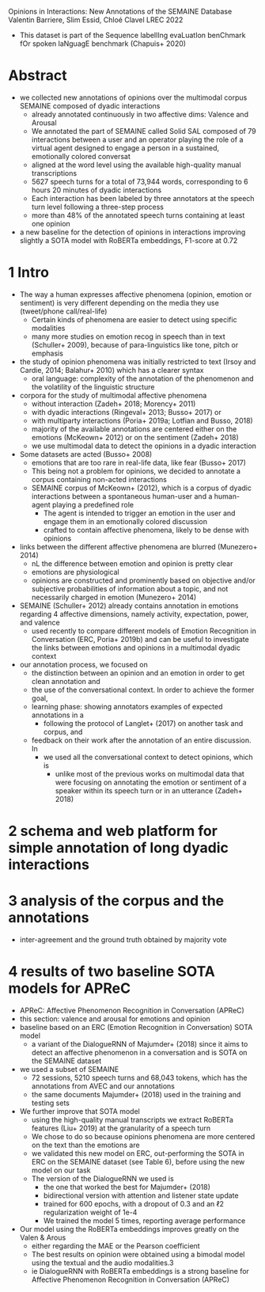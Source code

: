 Opinions in Interactions: New Annotations of the SEMAINE Database
Valentin Barriere, Slim Essid, Chloé Clavel
LREC 2022

* This dataset is part of the
  Sequence labellIng evaLuatIon benChmark fOr spoken laNguagE benchmark
  (Chapuis+ 2020)

# Abstract

* we collected new annotations of opinions
  over the multimodal corpus SEMAINE composed of dyadic interactions
  * already annotated continuously in two affective dims: Valence and Arousal
  * We annotated the part of SEMAINE called Solid SAL composed of
    79 interactions between a user and an operator
    playing the role of a virtual agent
    designed to engage a person in a sustained, emotionally colored conversat
  * aligned at the word level
    using the available high-quality manual transcriptions
  * 5627 speech turns for a total of 73,944 words, corresponding to
    6 hours 20 minutes of dyadic interactions
  * Each interaction has been labeled by three annotators
    at the speech turn level following a three-step process
  * more than 48% of the annotated speech turns containing at least one opinion
* a new baseline for the detection of opinions in interactions
  improving slightly a SOTA model with RoBERTa embeddings, F1-score at 0.72

# 1 Intro

* The way a human expresses affective phenomena (opinion, emotion or sentiment)
  is very different depending on the media they use (tweet/phone call/real-life)
  * Certain kinds of phenomena are easier to detect using specific modalities
  * many more studies on emotion recog in speech than in text (Schuller+ 2009),
    because of para-linguistics like tone, pitch or emphasis
* the study of opinion phenomena was initially restricted to text
  (Irsoy and Cardie, 2014; Balahur+ 2010) which has a clearer syntax
  * oral language: complexity of the annotation of the phenomenon and the
    volatility of the linguistic structure
* corpora for the study of multimodal affective phenomena
  * without interaction (Zadeh+ 2018; Morency+ 2011)
  * with dyadic interactions (Ringeval+ 2013; Busso+ 2017) or
  * with multiparty interactions (Poria+ 2019a; Lotfian and Busso, 2018)
  * majority of the available annotations are centered either on the emotions
    (McKeown+ 2012) or on the sentiment (Zadeh+ 2018)
  * we use multimodal data to detect the opinions in a dyadic interaction
* Some datasets are acted (Busso+ 2008)
  * emotions that are too rare in real-life data, like fear (Busso+ 2017)
  * This being not a problem for opinions, we decided to annotate a corpus
    containing non-acted interactions
  * SEMAINE corpus of McKeown+ (2012), which is a corpus of
    dyadic interactions between a spontaneous human-user and a human-agent
    playing a predefined role
    * The agent is intended to trigger an emotion in the user and engage them
      in an emotionally colored discussion
    * crafted to contain affective phenomena, likely to be dense with opinions
* links between the different affective phenomena are blurred (Munezero+ 2014)
  * nL the difference between emotion and opinion is pretty clear
  * emotions are physiological
  * opinions are constructed and prominently based on objective and/or
    subjective probabilities of information about a topic, and not necessarily
    charged in emotion (Munezero+ 2014)
* SEMAINE (Schuller+ 2012) already contains annotation in emotions regarding
  4 affective dimensions, namely activity, expectation, power, and valence
  * used recently to compare different models of Emotion Recognition in
    Conversation (ERC, Poria+ 2019b) and can be useful to investigate the
    links between emotions and opinions in a multimodal dyadic context
* our annotation process, we focused on
  * the distinction between an opinion and an emotion in order to get clean
    annotation and
  * the use of the conversational context. In order to achieve the former goal,
  * learning phase: showing annotators examples of expected annotations in a
    * following the protocol of Langlet+ (2017) on another task and corpus, and
  * feedback on their work after the annotation of an entire discussion. In
    * we used all the conversational context to detect opinions, which is
      * unlike most of the previous works on multimodal data that were focusing
        on annotating the emotion or sentiment of a speaker
        within its speech turn or in an utterance (Zadeh+ 2018)

# 2 schema and web platform for simple annotation of long dyadic interactions

# 3 analysis of the corpus and the annotations

* inter-agreement and the ground truth obtained by majority vote

# 4 results of two baseline SOTA models for APReC

* APReC: Affective Phenomenon Recognition in Conversation (APReC)
* this section: valence and arousal for emotions and opinion
* baseline based on an ERC (Emotion Recognition in Conversation) SOTA model
  * a variant of the DialogueRNN of Majumder+ (2018) since it aims to detect an
    affective phenomenon in a conversation and is SOTA on the SEMAINE dataset
* we used a subset of SEMAINE
  * 72 sessions, 5210 speech turns and 68,043 tokens, which has the
    annotations from AVEC and our annotations
  * the same documents Majumder+ (2018) used in the training and testing sets
* We further improve that SOTA model
  * using the high-quality manual transcripts
    we extract RoBERTa features (Liu+ 2019) at the granularity of a speech turn
  * We chose to do so because opinions phenomena are more centered on the text
    than the emotions are
  * we validated this new model on ERC, out-performing the SOTA in ERC on the
    SEMAINE dataset (see Table 6), before using the new model on our task
  * The version of the DialogueRNN we used is
    * the one that worked the best for Majumder+ (2018)
    * bidirectional version with attention and listener state update
    * trained for 600 epochs, with a dropout of 0.3 and an
      ℓ2 regularization weight of 1e-4
    * We trained the model 5 times, reporting average performance
* Our model using the RoBERTa embeddings improves greatly on the Valen & Arous
  * either regarding the MAE or the Pearson coefficient
  * The best results on opinion were obtained using a bimodal model
    using the textual and the audio modalities.3
  * ie DialogueRNN with RoBERTa embeddings is a strong baseline for
    Affective Phenomenon Recognition in Conversation (APReC)

